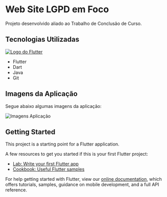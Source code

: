 # Web Site LGPD em Foco

Projeto desenvolvido aliado ao Trabalho de Conclusão de Curso.

## Tecnologias Utilizadas

[![Logo do Flutter](lib/img/flutter.jpg)](https://flutter.dev/)

* Flutter
* Dart
* Java
* Git

## Imagens da Aplicação

Segue abaixo algumas imagens da aplicação:

![Imagens Aplicação](lib/img/imagem_completa.png)


## Getting Started

This project is a starting point for a Flutter application.

A few resources to get you started if this is your first Flutter project:

- [Lab: Write your first Flutter app](https://flutter.dev/docs/get-started/codelab)
- [Cookbook: Useful Flutter samples](https://flutter.dev/docs/cookbook)

For help getting started with Flutter, view our
[online documentation](https://flutter.dev/docs), which offers tutorials,
samples, guidance on mobile development, and a full API reference.
